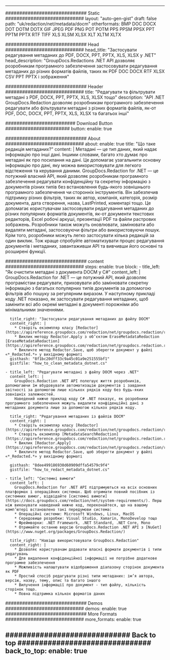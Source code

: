 
---
############################# Static ############################
layout: "auto-gen-gist" 
draft: false
path: "uk/redaction/net/metadata/docm"
otherformats: BMP DOC DOCX DOT DOTM DOTX GIF JPEG PDF PNG POT POTM PPS PPSM PPSX PPT PPTM PPTX RTF TIFF XLS XLSM XLSX XLT XLTM XLTX  

############################# Head ############################
head_title: "Застосувати редагування метаданих до PDF, DOCX, PPT, PPTX, XLS, XLSX у .NET"
head_description: "GroupDocs.Redactions .NET API дозволяє розробникам програмного забезпечення застосовувати редагування метаданих до різних форматів файлів, таких як PDF DOC DOCX RTF XLSX CSV PPT PPTX і зображення"

############################# Header ############################
title: "Редагувати та фільтрувати метадані з PDF, DOCX, PPT, PPTX, XLS, XLSX тощо"
description: "API .NET GroupDocs.Redaction дозволяє розробникам програмного забезпечення редагувати або фільтрувати метадані з різних форматів файлів, як-от PDF, DOC, DOCX, PPT, PPTX, XLS, XLSX та багатьох інші"

######################### Download Button #######################
button:
    enable: true

############################# About ############################
about:
    enable: true
    title: "Що таке редакція метаданих?"
    content: |
        Метадані — це тип даних, який надає інформацію про інші дані. Іншими словами, багато хто думає про метадані як про посилання на дані. Це допомагає узагальнити основну інформацію про дані, яку можна використовувати для легкого відстеження та керування даними. GroupDocs.Redaction for .NET — це потужний власний API, який дозволяє розробникам програмного забезпечення редагувати конфіденційну та секретну інформацію з документів різних типів без встановлення будь-якого зовнішнього програмного забезпечення чи сторонніх інструментів. Він забезпечив підтримку різних фільтрів, таких як автор, компанія, категорія, розмір документа, дата створення, назва, LastPrinted, коментарі тощо. Це допомагає користувачам застосовувати редагування метаданих до різних популярних форматів документів, як-от документи текстових редакторів, Excel робочі аркуші, презентації PDF та файли растрових зображень. Розробники також можуть оновлювати, замінювати або видаляти метадані, застосовуючи фільтри або використовуючи пошук. Крім того, розробники можуть легко застосувати кілька редакцій за один виклик. Тож краще спробуйте автоматизувати процес редагування документів і метаданих, завантаживши API та вивчивши його основні та розширені функції.

############################# content ############################
steps:
    enable: true
    block:
    - title_left: "Як очистити метадані з документа DOCM у C#"
      content_left: |
        GroupDocs.Redaction for .NET — це потужний API, який дозволяє програмістам редагувати, приховувати або замінювати секретну інформацію з багатьох популярних типів документів за допомогою фільтрів або пошуку за регулярним виразом.
        У наступному прикладі коду .NET показано, як застосувати редагування метаданих, щоб замінити всі або окремі метадані в документі порожніми або мінімальними значеннями.

      title_right: "Застосувати редагування метаданих до файлу DOCM"
      content_right: |
        * Створіть екземпляр класу [Redactor](https://apireference.groupdocs.com/redaction/net/groupdocs.redaction/redactor)
        * Виклик методу Redactor.Apply з об’єктом EraseMetadataRedaction [EraseMetadataRedaction](https://apireference.groupdocs.com/redaction/net/groupdocs.redaction.redactions/erasemetadataredaction)
        * Викличте метод Redactor.Save, щоб зберегти документ у файлі «*_Redacted.*» у вихідному форматі        
      gisthash: "8f1bc20dff33c9a45c01a9e251555bf1"
      gistfile: "how_to_clean_metadata_dotnet.cs"

    - title_left: "Редагувати метадані з файлу DOCM через .NET"
      content_left: |
        GroupDocs.Redaction .NET API полегшує життя розробників, допомагаючи їм вбудовувати автоматизацію документів і завдання звітності за допомогою лише кількох рядків коду без будь-яких зовнішніх залежностей.
        Наведений нижче приклад коду C# .NET показує, як розробники програмного забезпечення можуть видалити конфіденційні дані з метаданих документа лише за допомогою кількох рядків коду.
        
      title_right: "Редагування метаданих із файлів DOCM"
      content_right: |
        * Створіть екземпляр класу [Redactor](https://apireference.groupdocs.com/redaction/net/groupdocs.redaction/redactor)
        * Створіть екземпляр [MetadataSearchRedaction](https://apireference.groupdocs.com/redaction/net/groupdocs.redaction.redactions/metadatasearchredaction)
        * Виклик [Redactor.Apply](https://apireference.groupdocs.com/redaction/net/groupdocs.redaction/redactor/methods/apply/index) 
        * Викличте метод Redactor.Save, щоб зберегти документ у файлі «*_Redacted.*» у вихідному форматі
        
      gisthash: "8dee499186930d60909dffa54579c9f4"
      gistfile: "how_to_redact_metadata_dotnet.cs"

    - title_left: "Системні вимоги"
      content_left: |
        GroupDocs.Redaction for .NET API підтримуються на всіх основних платформах і операційних системах. Щоб отримати повний посібник із системних вимог, відвідайте [системні вимоги](https://docs.groupdocs.com/redaction/net/system-requirements/). Перш ніж виконувати наведений нижче код, переконайтеся, що на вашому комп’ютері встановлено такі передумови система:
        * Операційні системи: Microsoft Windows, Linux, MacOS
        * Середовище розробки: Visual Studio, Xamarin, MonoDevelop тощо
        * Фреймворки: .NET Framework, .NET Standard, .NET Core, Mono
        * Отримайте останню версію GroupDocs.Redaction .NET API з [NuGet](https://www.nuget.org/packages/GroupDocs.Redaction/)
        
      title_right: "Навіщо використовувати GroupDocs.Redaction"
      content_right: |
        * Дозволяє користувачам додавати власні формати документів і типи редагувань
        * Для видалення конфіденційної інформації не потрібне додаткове програмне забезпечення
        * Можливість налаштувати відображення діапазону сторінок документа як PDF
        * Простий спосіб редагувати різні типи метаданих: ім’я автора, версію, назву, тему, опис та багато іншого
        * Вилучення інформації про документ - тип файлу, кількість сторінок тощо.
        * Повна підтримка кількох форматів даних

############################# Demos ############################
demos:
    enable: true
############################# More Formats ############################
more_formats:
    enable: true

############################# Back to top ###############################
back_to_top:
    enable: true
---